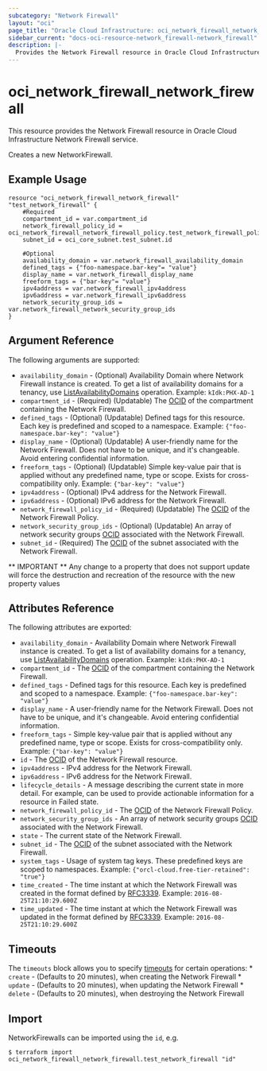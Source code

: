 ```yaml
---
subcategory: "Network Firewall"
layout: "oci"
page_title: "Oracle Cloud Infrastructure: oci_network_firewall_network_firewall"
sidebar_current: "docs-oci-resource-network_firewall-network_firewall"
description: |-
  Provides the Network Firewall resource in Oracle Cloud Infrastructure Network Firewall service
---
```


# oci_network_firewall_network_firewall
This resource provides the Network Firewall resource in Oracle Cloud Infrastructure Network Firewall service.

Creates a new NetworkFirewall.


## Example Usage

```hcl
resource "oci_network_firewall_network_firewall" "test_network_firewall" {
	#Required
	compartment_id = var.compartment_id
	network_firewall_policy_id = oci_network_firewall_network_firewall_policy.test_network_firewall_policy.id
	subnet_id = oci_core_subnet.test_subnet.id

	#Optional
	availability_domain = var.network_firewall_availability_domain
	defined_tags = {"foo-namespace.bar-key"= "value"}
	display_name = var.network_firewall_display_name
	freeform_tags = {"bar-key"= "value"}
	ipv4address = var.network_firewall_ipv4address
	ipv6address = var.network_firewall_ipv6address
	network_security_group_ids = var.network_firewall_network_security_group_ids
}
```

## Argument Reference

The following arguments are supported:

* `availability_domain` - (Optional) Availability Domain where Network Firewall instance is created. To get a list of availability domains for a tenancy, use [ListAvailabilityDomains](https://docs.cloud.oracle.com/iaas/api/#/en/identity/20160918/AvailabilityDomain/ListAvailabilityDomains) operation. Example: `kIdk:PHX-AD-1` 
* `compartment_id` - (Required) (Updatable) The [OCID](https://docs.cloud.oracle.com/iaas/Content/General/Concepts/identifiers.htm) of the compartment containing the Network Firewall.
* `defined_tags` - (Optional) (Updatable) Defined tags for this resource. Each key is predefined and scoped to a namespace. Example: `{"foo-namespace.bar-key": "value"}` 
* `display_name` - (Optional) (Updatable) A user-friendly name for the Network Firewall. Does not have to be unique, and it's changeable. Avoid entering confidential information.
* `freeform_tags` - (Optional) (Updatable) Simple key-value pair that is applied without any predefined name, type or scope. Exists for cross-compatibility only. Example: `{"bar-key": "value"}` 
* `ipv4address` - (Optional) IPv4 address for the Network Firewall.
* `ipv6address` - (Optional) IPv6 address for the Network Firewall.
* `network_firewall_policy_id` - (Required) (Updatable) The [OCID](https://docs.cloud.oracle.com/iaas/Content/General/Concepts/identifiers.htm) of the Network Firewall Policy.
* `network_security_group_ids` - (Optional) (Updatable) An array of network security groups [OCID](https://docs.cloud.oracle.com/iaas/Content/General/Concepts/identifiers.htm) associated with the Network Firewall.
* `subnet_id` - (Required) The [OCID](https://docs.cloud.oracle.com/iaas/Content/General/Concepts/identifiers.htm) of the subnet associated with the Network Firewall.


** IMPORTANT **
Any change to a property that does not support update will force the destruction and recreation of the resource with the new property values

## Attributes Reference

The following attributes are exported:

* `availability_domain` - Availability Domain where Network Firewall instance is created. To get a list of availability domains for a tenancy, use [ListAvailabilityDomains](https://docs.cloud.oracle.com/iaas/api/#/en/identity/20160918/AvailabilityDomain/ListAvailabilityDomains) operation. Example: `kIdk:PHX-AD-1` 
* `compartment_id` - The [OCID](https://docs.cloud.oracle.com/iaas/Content/General/Concepts/identifiers.htm) of the compartment containing the Network Firewall.
* `defined_tags` - Defined tags for this resource. Each key is predefined and scoped to a namespace. Example: `{"foo-namespace.bar-key": "value"}` 
* `display_name` - A user-friendly name for the Network Firewall. Does not have to be unique, and it's changeable. Avoid entering confidential information.
* `freeform_tags` - Simple key-value pair that is applied without any predefined name, type or scope. Exists for cross-compatibility only. Example: `{"bar-key": "value"}` 
* `id` - The [OCID](https://docs.cloud.oracle.com/iaas/Content/General/Concepts/identifiers.htm) of the Network Firewall resource.
* `ipv4address` - IPv4 address for the Network Firewall.
* `ipv6address` - IPv6 address for the Network Firewall.
* `lifecycle_details` - A message describing the current state in more detail. For example, can be used to provide actionable information for a resource in Failed state.
* `network_firewall_policy_id` - The [OCID](https://docs.cloud.oracle.com/iaas/Content/General/Concepts/identifiers.htm) of the Network Firewall Policy.
* `network_security_group_ids` - An array of network security groups [OCID](https://docs.cloud.oracle.com/iaas/Content/General/Concepts/identifiers.htm) associated with the Network Firewall.
* `state` - The current state of the Network Firewall.
* `subnet_id` - The [OCID](https://docs.cloud.oracle.com/iaas/Content/General/Concepts/identifiers.htm) of the subnet associated with the Network Firewall.
* `system_tags` - Usage of system tag keys. These predefined keys are scoped to namespaces. Example: `{"orcl-cloud.free-tier-retained": "true"}` 
* `time_created` - The time instant at which the Network Firewall was created in the format defined by [RFC3339](https://tools.ietf.org/html/rfc3339). Example: `2016-08-25T21:10:29.600Z` 
* `time_updated` - The time instant at which the Network Firewall was updated in the format defined by [RFC3339](https://tools.ietf.org/html/rfc3339). Example: `2016-08-25T21:10:29.600Z` 

## Timeouts

The `timeouts` block allows you to specify [timeouts](https://registry.terraform.io/providers/hashicorp/oci/latest/docs/guides/changing_timeouts) for certain operations:
	* `create` - (Defaults to 20 minutes), when creating the Network Firewall
	* `update` - (Defaults to 20 minutes), when updating the Network Firewall
	* `delete` - (Defaults to 20 minutes), when destroying the Network Firewall


## Import

NetworkFirewalls can be imported using the `id`, e.g.

```
$ terraform import oci_network_firewall_network_firewall.test_network_firewall "id"
```

